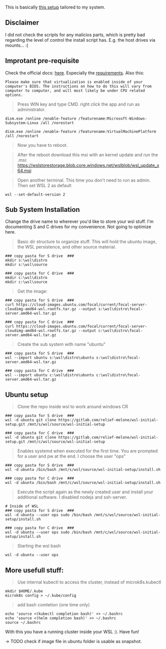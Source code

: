This is basically [this setup][1] tailored to my system.  
## Disclaimer
 I did not check the scripts for any malicios parts, which is pretty bad regarding the level of control the install script has. E.g. the host drives via mounts... :(

## Improtant pre-requisite

Check the official docs: [here][2]. Especially the [requirements][3]. Also this:
```
Please make sure that virtualization is enabled inside of your computer's BIOS. The instructions on how to do this will vary from computer to computer, and will most likely be under CPU related options.
```
 
> Press WIN key and type CMD. right click the app and run as administrator.
```
dism.exe /online /enable-feature /featurename:Microsoft-Windows-Subsystem-Linux /all /norestart

dism.exe /online /enable-feature /featurename:VirtualMachinePlatform /all /norestart
```
> Now you have to reboot.  

> After the reboot download this msi with an kernel update and run the .msi: https://wslstorestorage.blob.core.windows.net/wslblob/wsl_update_x64.msi

> Open another terminal. This time you don't need to run as admin. Then set WSL 2 as default
```
wsl --set-default-version 2
```

## Sub System Installation
Change the drive name to wherever you'd like to store your wsl stuff. I'm documenting S and C drives for my convenience. Not going to optimize here.

> Basic dir structure to organize stuff. This will hold the ubuntu image, the WSL persistence, and other source material. 
```
### copy pasta for S drive  ###
mkdir s:\wsl\distro
mkdir s:\wsl\source

### copy pasta for C drive  ###
mkdir c:\wsl\distro
mkdir c:\wsl\source

```
> Get the image:
```
### copy pasta for S drive  ###
curl https://cloud-images.ubuntu.com/focal/current/focal-server-cloudimg-amd64-wsl.rootfs.tar.gz --output s:\wsl\distro\focal-server.amd64-wsl.tar.gz

### copy pasta for C drive  ###
curl https://cloud-images.ubuntu.com/focal/current/focal-server-cloudimg-amd64-wsl.rootfs.tar.gz --output c:\wsl\distro\focal-server.amd64-wsl.tar.gz
```
> Create the sub system with name "ubuntu"
```
### copy pasta for S drive  ###
wsl --import ubuntu s:\wsl\distro\ubuntu s:\wsl\distro\focal-server.amd64-wsl.tar.gz

### copy pasta for C drive  ###
wsl --import ubuntu c:\wsl\distro\ubuntu c:\wsl\distro\focal-server.amd64-wsl.tar.gz
```

## Ubuntu setup
> Clone the repo inside wsl to work around windows CR
```
### copy pasta for S drive  ###
wsl -d ubuntu git clone https://gitlab.com/relief-melone/wsl-initial-setup.git /mnt/s/wsl/source/wsl-initial-setup

### copy pasta for C drive  ###
wsl -d ubuntu git clone https://gitlab.com/relief-melone/wsl-initial-setup.git /mnt/c/wsl/source/wsl-initial-setup
```
> Enables systemd when executed for the first time.  You are prompted for a user and pw at the end. I choose the user "ops"
```
### copy pasta for S drive  ###
wsl -d ubuntu /bin/bash /mnt/s/wsl/source/wsl-initial-setup/install.sh

### copy pasta for C drive  ###
wsl -d ubuntu /bin/bash /mnt/c/wsl/source/wsl-initial-setup/install.sh
```
> Execute the script again as the newly created user and install your additional software. I disabled nodejs and ssh-server.
```
# Inside of WSL
### copy pasta for S drive  ###
wsl -d ubuntu --user ops sudo /bin/bash /mnt/s/wsl/source/wsl-initial-setup/install.sh

### copy pasta for C drive  ###
wsl -d ubuntu --user ops sudo /bin/bash /mnt/c/wsl/source/wsl-initial-setup/install.sh
```
> Starting the wsl bash
```
wsl -d ubuntu --user ops
```
## More usefull stuff:
> Use internal kubectl to access the cluster, instead of microk8s.kubectl
```
mkdir $HOME/.kube
microk8s config > ~/.kube/config
```
> add bash comletion (one time only)
```
echo 'source <(kubectl completion bash)' >> ~/.bashrc
echo 'source <(helm completion bash)' >> ~/.bashrc
source ~/.bashrc
```

With this you have a running cluster inside your WSL :). Have fun!

-> TODO check if image file in ubuntu folder is usable as snapshot.



[1]: https://gitlab.com/relief-melone/wsl-initial-setup/-/tree/master
[2]: https://docs.microsoft.com/en-us/windows/wsl/install-win10
[3]: https://docs.microsoft.com/en-us/windows/wsl/install-win10#requirements
